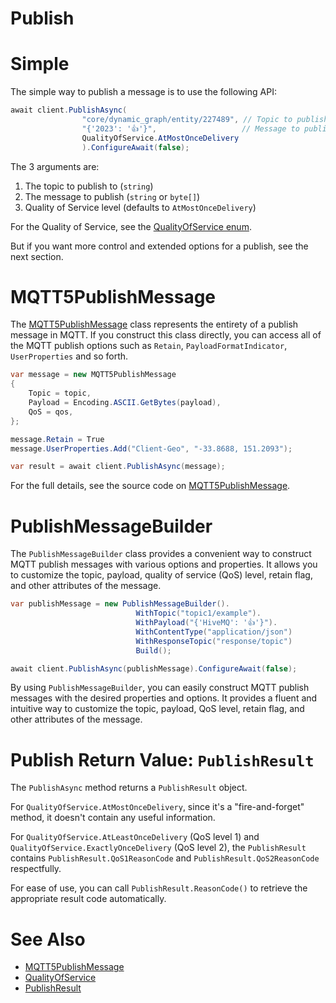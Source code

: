 # Publish

# Simple

The simple way to publish a message is to use the following API:

```csharp
await client.PublishAsync(
                "core/dynamic_graph/entity/227489", // Topic to publish to
                "{'2023': '👍'}",                   // Message to publish
                QualityOfService.AtMostOnceDelivery
                ).ConfigureAwait(false);

```

The 3 arguments are:

1. The topic to publish to (`string`)
2. The message to publish (`string` or `byte[]`)
3. Quality of Service level (defaults to `AtMostOnceDelivery`)

For the Quality of Service, see the [QualityOfService enum](https://github.com/hivemq/hivemq-mqtt-client-dotnet/blob/main/Source/HiveMQtt/MQTT5/Types/QualityOfService.cs).

But if you want more control and extended options for a publish, see the next section.

# MQTT5PublishMessage

The [MQTT5PublishMessage](https://github.com/hivemq/hivemq-mqtt-client-dotnet/blob/main/Source/HiveMQtt/MQTT5/Types/MQTT5PublishMessage.cs) class represents the entirety of a publish message in MQTT.  If you construct this class directly, you can access all of the MQTT publish options such as `Retain`, `PayloadFormatIndicator`, `UserProperties` and so forth.

```csharp
var message = new MQTT5PublishMessage
{
    Topic = topic,
    Payload = Encoding.ASCII.GetBytes(payload),
    QoS = qos,
};

message.Retain = True
message.UserProperties.Add("Client-Geo", "-33.8688, 151.2093");

var result = await client.PublishAsync(message);
```

For the full details, see the source code on [MQTT5PublishMessage](https://github.com/hivemq/hivemq-mqtt-client-dotnet/blob/main/Source/HiveMQtt/MQTT5/Types/MQTT5PublishMessage.cs).

# PublishMessageBuilder

The `PublishMessageBuilder` class provides a convenient way to construct MQTT publish messages with various options and properties. It allows you to customize the topic, payload, quality of service (QoS) level, retain flag, and other attributes of the message.

```csharp
var publishMessage = new PublishMessageBuilder().
                            WithTopic("topic1/example").
                            WithPayload("{'HiveMQ': '👍'}").
                            WithContentType("application/json")
                            WithResponseTopic("response/topic")
                            Build();

await client.PublishAsync(publishMessage).ConfigureAwait(false);
```

By using `PublishMessageBuilder`, you can easily construct MQTT publish messages with the desired properties and options. It provides a fluent and intuitive way to customize the topic, payload, QoS level, retain flag, and other attributes of the message.

# Publish Return Value: `PublishResult`

The `PublishAsync` method returns a `PublishResult` object.

For `QualityOfService.AtMostOnceDelivery`, since it's a "fire-and-forget" method, it doesn't contain any useful information.

For `QualityOfService.AtLeastOnceDelivery` (QoS level 1) and `QualityOfService.ExactlyOnceDelivery` (QoS level 2), the `PublishResult` contains `PublishResult.QoS1ReasonCode` and `PublishResult.QoS2ReasonCode` respectfully.

For ease of use, you can call `PublishResult.ReasonCode()` to retrieve the appropriate result code automatically.

# See Also

* [MQTT5PublishMessage](https://github.com/hivemq/hivemq-mqtt-client-dotnet/blob/main/Source/HiveMQtt/MQTT5/Types/MQTT5PublishMessage.cs)
* [QualityOfService](https://github.com/hivemq/hivemq-mqtt-client-dotnet/blob/main/Source/HiveMQtt/MQTT5/Types/QualityOfService.cs)
* [PublishResult](https://github.com/hivemq/hivemq-mqtt-client-dotnet/blob/main/Source/HiveMQtt/Client/Results/PublishResult.cs)
